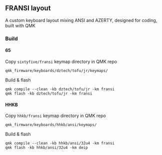 ## FRANSI layout

A custom keyboard layout mixing ANSI and AZERTY, designed for
coding, built with QMK

### Build

#### 65

Copy `sixtyfive/fransi` keymap directory in QMK repo

```
qmk_firmware/keyboards/dztech/tofu/jr/keymaps/
```

Build & flash

```
qmk compile --clean -kb dztech/tofu/jr -km fransi
qmk flash -kb dztech/tofu/jr -km fransi
```

#### HHKB

Copy `hhkb/fransi` keymap directory in QMK repo

```
qmk_firmware/keyboards/hhkb/ansi/keymaps/
```

Build & flash

```
qmk compile --clean -kb hhkb/ansi/32u4 -km fransi
qmk flash -kb hhkb/ansi/32u4 -km deip
```
